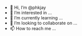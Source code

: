 - 👋 Hi, I’m @phkjay
- 👀 I’m interested in ...
- 🌱 I’m currently learning ...
- 💞️ I’m looking to collaborate on ...
- 📫 How to reach me ...

<!---
phkjay/phkjay is a ✨ special ✨ repository because its `README.md` (this file) appears on your GitHub profile.
You can click the Preview link to take a look at your changes.
--->
